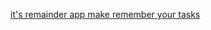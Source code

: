 [it's remainder app make remember your tasks](https://github.com/user-attachments/assets/db5c9b64-4dab-43da-9c86-ffdae2b2406b)
 
 
